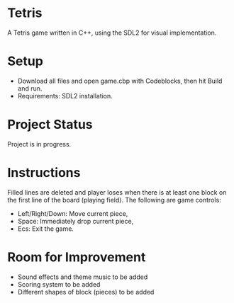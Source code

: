 # Tetris
A Tetris game written in C++, using the SDL2 for visual implementation.

# Setup
- Download all files and open game.cbp with Codeblocks, then hit Build and run.
- Requirements: SDL2 installation.

# Project Status
Project is in progress.

# Instructions
Filled lines are deleted and player loses when there is at least one block on the first line of the board (playing field). The following are game controls:
- Left/Right/Down: Move current piece,
- Space: Immediately drop current piece,
- Ecs: Exit the game.


# Room for Improvement
- Sound effects and theme music to be added
- Scoring system to be added
- Different shapes of block (pieces) to be added
